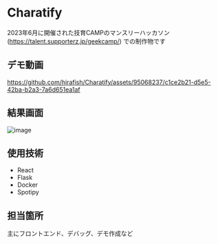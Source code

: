 # Charatify
2023年6月に開催された技育CAMPのマンスリーハッカソン(https://talent.supporterz.jp/geekcamp/) での制作物です


デモ動画
---
https://github.com/hirafish/Charatify/assets/95068237/c1ce2b21-d5e5-42ba-b2a3-7a6d651ea1af

結果画面
---
![image](https://github.com/hirafish/Charatify/assets/95068237/3c513d30-5a70-4461-90bd-4acdcfec18a4)

使用技術  
---
- React
- Flask
- Docker
- Spotipy

担当箇所
---
主にフロントエンド、デバッグ、デモ作成など
